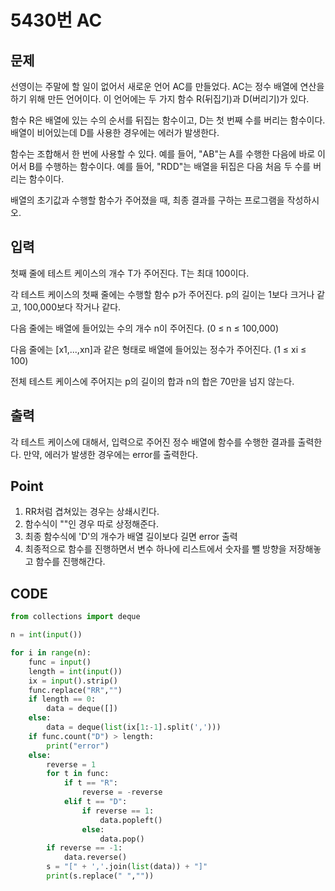 # 5430번 AC



## 문제

선영이는 주말에 할 일이 없어서 새로운 언어 AC를 만들었다. AC는 정수 배열에 연산을 하기 위해 만든 언어이다. 이 언어에는 두 가지 함수 R(뒤집기)과 D(버리기)가 있다.

함수 R은 배열에 있는 수의 순서를 뒤집는 함수이고, D는 첫 번째 수를 버리는 함수이다. 배열이 비어있는데 D를 사용한 경우에는 에러가 발생한다.

함수는 조합해서 한 번에 사용할 수 있다. 예를 들어, "AB"는 A를 수행한 다음에 바로 이어서 B를 수행하는 함수이다. 예를 들어, "RDD"는 배열을 뒤집은 다음 처음 두 수를 버리는 함수이다.

배열의 초기값과 수행할 함수가 주어졌을 때, 최종 결과를 구하는 프로그램을 작성하시오.



## 입력

첫째 줄에 테스트 케이스의 개수 T가 주어진다. T는 최대 100이다.

각 테스트 케이스의 첫째 줄에는 수행할 함수 p가 주어진다. p의 길이는 1보다 크거나 같고, 100,000보다 작거나 같다.

다음 줄에는 배열에 들어있는 수의 개수 n이 주어진다. (0 ≤ n ≤ 100,000)

다음 줄에는 [x1,...,xn]과 같은 형태로 배열에 들어있는 정수가 주어진다. (1 ≤ xi ≤ 100)

전체 테스트 케이스에 주어지는 p의 길이의 합과 n의 합은 70만을 넘지 않는다.



## 출력

각 테스트 케이스에 대해서, 입력으로 주어진 정수 배열에 함수를 수행한 결과를 출력한다. 만약, 에러가 발생한 경우에는 error를 출력한다.



## Point



1. RR처럼 겹쳐있는 경우는 상쇄시킨다.
2. 함수식이 ""인 경우 따로 상정해준다.
3. 최종 함수식에 'D'의 개수가 배열 길이보다 길면 error 출력
4. 최종적으로 함수를 진행하면서 변수 하나에 리스트에서 숫자를 뺄 방향을 저장해놓고 함수를 진행해간다.




## CODE



```python
from collections import deque

n = int(input())

for i in range(n):
    func = input()
    length = int(input())
    ix = input().strip()
    func.replace("RR","")
    if length == 0:
        data = deque([])
    else:
        data = deque(list(ix[1:-1].split(',')))
    if func.count("D") > length:
        print("error")
    else:
        reverse = 1
        for t in func:
            if t == "R":
                reverse = -reverse
            elif t == "D":
                if reverse == 1:
                    data.popleft()
                else:
                    data.pop()
        if reverse == -1:
            data.reverse()
        s = "[" + ','.join(list(data)) + "]"
        print(s.replace(" ",""))
```

